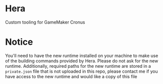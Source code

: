 # Hera
Custom tooling for GameMaker Cronus

# Notice
You'll need to have the new runtime installed on your machine to make use of the building commands provided by Hera. Please do not ask for the new runtime. Additionally, required paths for the new runtime are stored in a `private.json` file that is not uploaded in this repo, please contact me if you have access to the new runtime and would like a copy of this file
